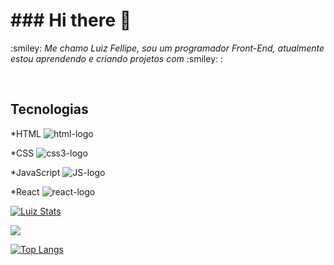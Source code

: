 <h1>### Hi there 👋 </h1>

<p> :smiley: <i>Me chamo Luiz Fellipe, sou um programador Front-End, atualmente estou aprendendo e criando projetos com</i> :smiley: :</p>
  <br/>
  
 <h2>Tecnologias</h2>
  
  *HTML <img src="https://img.shields.io/badge/HTML5-E34F26?style=for-the-badge&logo=html5&logoColor=white" alt="html-logo" />

  *CSS <img src="https://img.shields.io/badge/CSS3-1572B6?style=for-the-badge&logo=css3&logoColor=white" alt="css3-logo" />

  *JavaScript <img src="https://img.shields.io/badge/JavaScript-F7DF1E?style=for-the-badge&logo=javascript&logoColor=black" alt="JS-logo"/>

  *React <img src="https://img.shields.io/badge/React-20232A?style=for-the-badge&logo=react&logoColor=61DAFB" alt="react-logo"/>

[![Luiz Stats](https://github-profile-trophy.vercel.app/?username=Lpluiz123)](https://github.com/ryo-ma/github-profile-trophy)

![](https://komarev.com/ghpvc/?username=Lpluiz123)


[![Top Langs](https://github-readme-stats.vercel.app/api/top-langs/?username=Lpluiz123)](https://github.com/anuraghazra/github-readme-stats)



